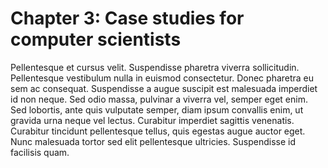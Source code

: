 # Chapter 3: Case studies for computer scientists

Pellentesque et cursus velit. Suspendisse pharetra viverra sollicitudin. Pellentesque vestibulum nulla in euismod consectetur. Donec pharetra eu sem ac consequat. Suspendisse a augue suscipit est malesuada imperdiet id non neque. Sed odio massa, pulvinar a viverra vel, semper eget enim. Sed lobortis, ante quis vulputate semper, diam ipsum convallis enim, ut gravida urna neque vel lectus. Curabitur imperdiet sagittis venenatis. Curabitur tincidunt pellentesque tellus, quis egestas augue auctor eget. Nunc malesuada tortor sed elit pellentesque ultricies. Suspendisse id facilisis quam. 
